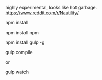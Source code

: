 highly experimental, looks like hot garbage.  https://www.reddit.com/r/Nautility/

npm install

npm install npm

npm install gulp -g



gulp compile

or

gulp watch